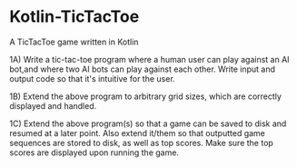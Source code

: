 Kotlin-TicTacToe
==============

A TicTacToe game written in Kotlin

1A) Write a tic-tac-toe program where a human user can play against an AI bot,and where two AI
bots can play against each other. Write input and output code so that it's intuitive for the user.

1B) Extend the above program to arbitrary grid sizes, which are correctly displayed and handled.

1C) Extend the above program(s) so that a game can be saved to disk and resumed at a later point.
Also extend it/them so that outputted game sequences are stored to disk, as well as top scores.
Make sure the top scores are displayed upon running the game.
